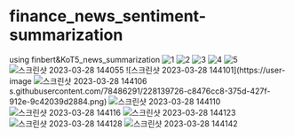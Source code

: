 # finance_news_sentiment-summarization
using finbert&amp;KoT5_news_summarization
![1](https://user-images.githubusercontent.com/78486291/228139574-1d3ca4ed-058e-47b1-83de-dbf9fc9997c1.png)
![2](https://user-images.githubusercontent.com/78486291/228139673-fa6047d8-5769-48ef-a1bf-8f38fbc334d8.png)
![3](https://user-images.githubusercontent.com/78486291/228139690-8e40b621-3f41-4bb3-8372-b6db54f110a6.png)
![4](https://user-images.githubusercontent.com/78486291/228139693-c8ba24a0-a073-4744-8e31-54fc833be537.png)
![5](https://user-images.githubusercontent.com/78486291/228139701-b2d8910d-f486-465c-a470-e3942c391f57.png)
![스크린샷 2023-03-28 144055](https://user-images.githubusercontent.com/78486291/228139717-5167a180-e228-43b7-993c-a9c1e2494925.png)
![스크린샷 2023-03-28 144101](https://user-image
![스크린샷 2023-03-28 144106](https://user-images.githubusercontent.com/78486291/228139731-ce1b917f-72fe-464f-b267-df02d0c04803.png)
s.githubusercontent.com/78486291/228139726-c8476cc8-375d-427f-912e-9c42039d2884.png)
![스크린샷 2023-03-28 144110](https://user-images.githubusercontent.com/78486291/228139769-ac18aed8-f099-4852-ad4a-2a8d95102c26.png)
![스크린샷 2023-03-28 144116](https://user-images.githubusercontent.com/78486291/228139793-89a40d48-bb83-4cb8-a8c3-4b6abad9a2d0.png)
![스크린샷 2023-03-28 144123](https://user-images.githubusercontent.com/78486291/228139802-4f74dbf2-9c7f-44d4-a26b-3b88f5927e62.png)
![스크린샷 2023-03-28 144128](https://user-images.githubusercontent.com/78486291/228139827-e7e1d442-986d-45aa-8d18-f4be6c8ede02.png)
![스크린샷 2023-03-28 144142](https://user-images.githubusercontent.com/78486291/228139836-4368662f-d709-414a-bfbd-f435b033212b.png)
